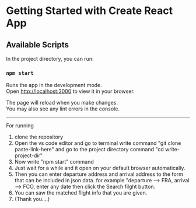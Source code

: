 # Getting Started with Create React App

## Available Scripts

In the project directory, you can run:

### `npm start`

Runs the app in the development mode.\
Open [http://localhost:3000](http://localhost:3000) to view it in your browser.

The page will reload when you make changes.\
You may also see any lint errors in the console.

---

For running

1. clone the repository
2. Open the vs code editor and go to terminal write
   command "git clone paste-link-here"
   and go to the project directory
   command "cd write-project-dir"
3. Now write "npm start" command
4. Just wait for a while and it open on your default browser automatically.
5. Then you can enter departure address and arrival address to the form that can be included in json data.
   for example "departure --> FRA, arrival --> FCO, enter any date then click the Search filght button.
6. You can saw the matched flight info that you are given.
7. (Thank you....)
